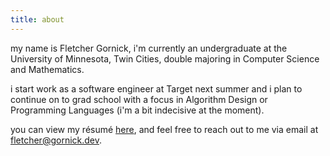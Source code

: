 ```yaml
---
title: about
---
```

my name is Fletcher Gornick, i'm currently an undergraduate at the University of Minnesota, Twin Cities, double majoring in Computer Science and Mathematics.

i start work as a software engineer at Target next summer and i plan to continue on to grad school with a focus in Algorithm Design or Programming Languages (i'm a bit indecisive at the moment).

you can view my résumé [here](/resume), and feel free to reach out to me via email at [fletcher@gornick.dev](mailto:fletcher@gornick.dev). 
